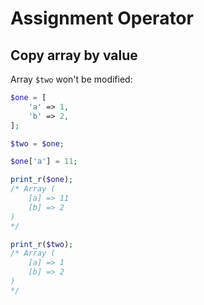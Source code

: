 # Assignment Operator

## Copy array by value

Array `$two` won't be modified:

```php
$one = [
	'a' => 1,
	'b' => 2,
];

$two = $one;

$one['a'] = 11;

print_r($one);
/* Array (
    [a] => 11
    [b] => 2
)
*/

print_r($two);
/* Array (
    [a] => 1
    [b] => 2
)
*/
```
